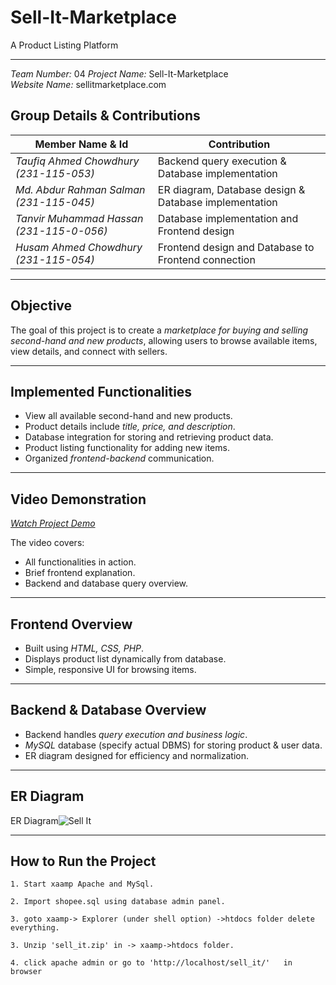 # Sell-It-Marketplace  
A Product Listing Platform

---
*Team Number:* 04 
*Project Name:* Sell-It-Marketplace  
*Website Name:* sellitmarketplace.com  


## Group Details & Contributions

| Member Name & Id | Contribution |
|-------------|--------------|
| *Taufiq Ahmed Chowdhury (231-115-053)* | Backend query execution & Database implementation |
| *Md. Abdur Rahman Salman (231-115-045)* | ER diagram, Database design & Database implementation |
| *Tanvir Muhammad Hassan (231-115-0-056)* | Database implementation and Frontend design |
| *Husam Ahmed Chowdhury (231-115-054)* | Frontend design and Database to Frontend connection |

---

## Objective
The goal of this project is to create a *marketplace for buying and selling second-hand and new products*, allowing users to browse available items, view details, and connect with sellers.

---

## Implemented Functionalities
- View all available second-hand and new products.
- Product details include *title, price, and description*.
- Database integration for storing and retrieving product data.
- Product listing functionality for adding new items.
- Organized *frontend-backend* communication.

---

## Video Demonstration
*[Watch Project Demo](https://youtu.be/bzzjSGDPerc)*

The video covers:
- All functionalities in action.
- Brief frontend explanation.
- Backend and database query overview.

---

## Frontend Overview
- Built using *HTML, CSS, PHP*.
- Displays product list dynamically from database.
- Simple, responsive UI for browsing items.

---

## Backend & Database Overview
- Backend handles *query execution and business logic*.
- *MySQL* database (specify actual DBMS) for storing product & user data.
- ER diagram designed for efficiency and normalization.

---

## ER Diagram
ER Diagram![Sell It](https://github.com/user-attachments/assets/19990407-1352-4940-8523-cecbfeee42e2)


---

## How to Run the Project
	1. Start xaamp Apache and MySql.

	2. Import shopee.sql using database admin panel.

	3. goto xaamp-> Explorer (under shell option) ->htdocs folder delete everything. 

	3. Unzip 'sell_it.zip' in -> xaamp->htdocs folder.

	4. click apache admin or go to 'http://localhost/sell_it/'   in browser
